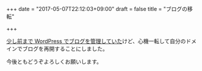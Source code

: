 +++
date = "2017-05-07T22:12:03+09:00"
draft = false
title = "ブログの移転"

+++

[少し前まで WordPress でブログを管理していた](https://mahata.wordpress.com/)けど、心機一転して自分のドメインでブログを再開することにしました。

今後ともどうぞよろしくお願いします。
